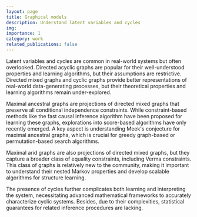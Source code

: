 ```yaml
---
layout: page
title: Graphical models
description: Understand latent variables and cycles
img:
importance: 1
category: work
related_publications: false
---
```


Latent variables and cycles are common in real-world systems but often overlooked. Directed acyclic graphs are popular for their well-understood properties and learning algorithms, but their assumptions are restrictive. Directed mixed graphs and cyclic graphs provide better representations of real-world data-generating processes, but their theoretical properties and learning algorithms remain under-explored.

Maximal ancestral graphs are projections of directed mixed graphs that preserve all conditional independence constraints. While constraint-based methods like the fast causal inference algorithm have been proposed for learning these graphs, explorations into score-based algorithms have only recently emerged. A key aspect is understanding Meek's conjecture for maximal ancestral graphs, which is crucial for greedy graph-based or permutation-based search algorithms.

Maximal arid graphs are also projections of directed mixed graphs, but they capture a broader class of equality constraints, including Verma constraints. This class of graphs is relatively new to the community, making it important to understand their nested Markov properties and develop scalable algorithms for structure learning.

The presence of cycles further complicates both learning and interpreting the system, necessitating advanced mathematical frameworks to accurately characterize cyclic systems. Besides, due to their complexities, statistical guarantees for related inference procedures are lacking.



